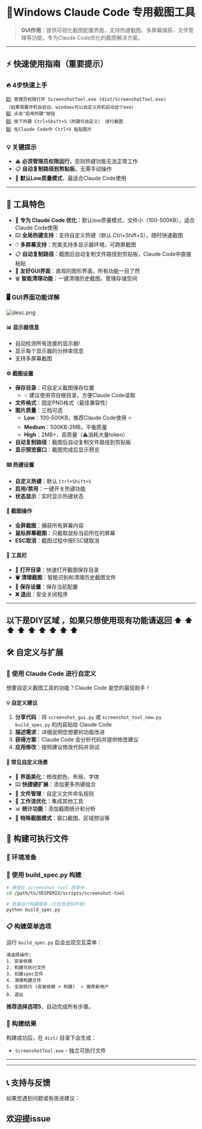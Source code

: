 # 📸Windows Claude Code 专用截图工具

> **GUI作用**：提供可视化截图配置界面，支持热键截图、多屏幕捕获、文件管理等功能，专为Claude Code优化的截图解决方案。

---

## ⚡ **快速使用指南**（重要提示）

### 🔥 **4步快速上手**

```
1️⃣ 管理员权限打开 ScreenshotTool.exe (dist/ScreenshotTool.exe)
（如果需要开机自启动，windows可以自定义开机启动这个exe）
2️⃣ 点击"启用热键"按钮
3️⃣ 按下热键 Ctrl+Shift+S（热键可自定义） 进行截图
4️⃣ 在Claude Code中 Ctrl+V 粘贴图片
```

### 💡 **关键提示**
- ⚠️ **必须管理员权限运行**，否则热键功能无法正常工作
- 📋 **自动复制路径到剪贴板**，无需手动操作
- 🎯 **默认Low质量模式**，最适合Claude Code使用

---

## 🎯 工具特色

- 🚀 **专为 Claude Code 优化**：默认low质量模式，文件小（100-500KB），适合Claude Code使用
- ⌨️ **全局热键支持**：支持自定义热键（默认 Ctrl+Shift+S），随时快速截图
- 🖱️ **多屏幕支持**：完美支持多显示器环境，可跨屏截图
- 📋 **自动复制路径**：截图后自动复制文件路径到剪贴板，Claude Code中直接粘贴
- 🎨 **友好GUI界面**：直观的图形界面，所有功能一目了然
- 🗑️ **智能清理功能**：一键清理历史截图，管理存储空间

### 🖥️ GUI界面功能详解


![desc.png](desc.png)

#### 📊 **显示器信息**
- 自动检测所有连接的显示器!
- 显示每个显示器的分辨率信息
- 支持多屏幕截图

#### ⚙️ **截图设置**
- **保存目录**：可自定义截图保存位置
  - 💡 建议使用项目根目录，方便Claude Code读取
- **文件格式**：固定PNG格式（最佳兼容性）
- **图片质量**：三档可选
  - **Low**：100-500KB，推荐Claude Code使用 ⭐
  - **Medium**：500KB-2MB，平衡质量
  - **High**：2MB+，高质量（⚠️消耗大量token）
- **自动复制路径**：截图后自动复制文件路径到剪贴板
- **显示预览窗口**：截图完成后显示预览

#### ⌨️ **热键设置**
- **自定义热键**：默认 `Ctrl+Shift+S`
- **启用/禁用**：一键开关热键功能
- **状态显示**：实时显示热键状态

#### 📸 **截图操作**
- **全屏截图**：捕获所有屏幕内容
- **鼠标屏幕截图**：只截取鼠标当前所在的屏幕
- **ESC取消**：截图过程中按ESC键取消

#### 🔧 **工具栏**
- **📁 打开目录**：快速打开截图保存目录
- **🗑️ 清理截图**：智能识别和清理历史截图文件
- **💾 保存设置**：保存当前配置
- **❌ 退出**：安全关闭程序

---
##  以下是DIY区域 ，如果只想使用现有功能请返回 ⬆️ ⬆️ ⬆️ ⬆️ ⬆️ ⬆️ ⬆️ ⬆️ ⬆️

## 🛠️ 自定义与扩展

### 🤖 使用 Claude Code 进行自定义

想要自定义截图工具的功能？Claude Code 是您的最佳助手！

#### 💡 **自定义建议**

1. **分享代码**：将 `screenshot_gui.py` 或 `screenshot_tool_new.py` `build_spec.py` 的内容贴给 Claude Code
2. **描述需求**：详细说明您想要的功能改进
3. **获得方案**：Claude Code 会分析代码并提供修改建议
4. **应用修改**：按照建议修改代码并测试

#### 🔧 **常见自定义场景**

- 🎨 **界面美化**：修改颜色、布局、字体
- ⌨️ **快捷键扩展**：添加更多热键组合
- 📁 **文件管理**：自定义文件命名规则
- 🔄 **工作流优化**：集成其他工具
- 📊 **统计功能**：添加截图统计和分析
- 🎯 **特殊截图模式**：窗口截图、区域预设等

## 🔨 构建可执行文件

### 📁 环境准备

### 🚀 使用 build_spec.py 构建

```bash
# 确保在 screenshot-tool 目录中
cd /path/to/VESPERIX/scripts/screenshot-tool

# 直接运行构建脚本（已包含虚拟环境）
python build_spec.py
```

### 📋 构建菜单选项

运行 `build_spec.py` 后会出现交互菜单：

```
请选择操作:
1. 安装依赖
2. 构建可执行文件  
3. 创建spec文件
4. 清理构建文件
5. 全部执行 (安装依赖 + 构建)  ⭐ 推荐新用户
0. 退出
```

**推荐选择选项5**，自动完成所有步骤。

### 📁 构建结果

构建成功后，在 `dist/` 目录下会生成：
- `ScreenshotTool.exe` - 独立可执行文件

---

---

## 📞 支持与反馈

如果您遇到问题或有改进建议：

欢迎提issue
---
